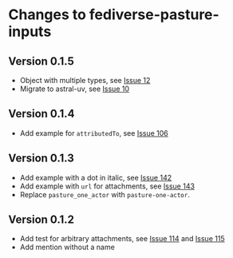# Changes to fediverse-pasture-inputs

## Version 0.1.5

- Object with multiple types, see [Issue 12](https://codeberg.org/funfedidev/fediverse-pasture-inputs/issues/12)
- Migrate to astral-uv, see [Issue 10](https://codeberg.org/funfedidev/fediverse-pasture-inputs/issues/10)

## Version 0.1.4

- Add example for `attributedTo`, see [Issue 106](https://codeberg.org/helge/funfedidev/issues/106)

## Version 0.1.3

- Add example with a dot in italic, see [Issue 142](https://codeberg.org/helge/funfedidev/issues/142)
- Add example with `url` for attachments, see [Issue 143](https://codeberg.org/helge/funfedidev/issues/143)
- Replace `pasture_one_actor` with `pasture-one-actor`.

## Version 0.1.2

- Add test for arbitrary attachments, see [Issue 114](https://codeberg.org/helge/funfedidev/issues/114)
    and [Issue 115](https://codeberg.org/helge/funfedidev/issues/115)
- Add mention without a name
